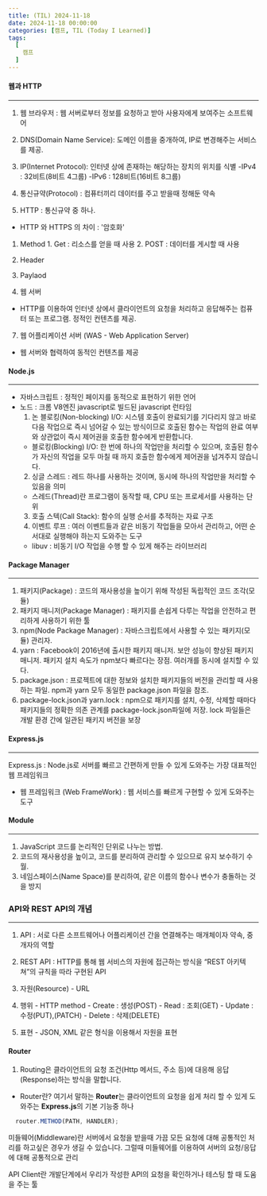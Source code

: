 ```yaml
---
title: (TIL) 2024-11-18
date: 2024-11-18 00:00:00
categories: [캠프, TIL (Today I Learned)]
tags:
  [
    캠프
  ]
---
```


#### 웹과 HTTP
---
1. 웹 브라우저 : 웹 서버로부터 정보를 요청하고 받아 사용자에게 보여주는 소프트웨어
2. DNS(Domain Name Service): 도메인 이름을 중개하여, IP로 변경해주는 서비스를 제공.
3. IP(Internet Protocol): 인터넷 상에 존재하는 해당하는 장치의 위치를 식별
  -IPv4 : 32비트(8비트 4그룹)
  -IPv6 : 128비트(16비트 8그룹)

4. 통신규약(Protocol) : 컴퓨터끼리 데이터를 주고 받을때 정해둔 약속
5. HTTP : 통신규약 중 하나. 
  - HTTP 와 HTTPS 의 차이 : '암호화'
  1. Method
    1. Get : 리소스를 얻을 때 사용
    2. POST : 데이터를 게시할 때 사용
  2. Header
  3. Paylaod

6. 웹 서버
  - HTTP를 이용하여 인터넷 상에서 클라이언트의 요청을 처리하고 응답해주는 컴퓨터 또는 프로그램. 정적인 컨텐츠를 제공.
7. 웹 어플리케이션 서버 (WAS - Web Application Server)
  - 웹 서버와 협력하여 동적인 컨텐츠를 제공

#### Node.js
---
- 자바스크립트 : 정적인 페이지를 동적으로 표현하기 위한 언어
- 노드 : 크롬 V8엔진 javascript로 빌드된 javascript 런타임
  1. 논 블로킹(Non-blocking) I/O: 시스템 호출이 완료되기를 기다리지 않고 바로 다음 작업으로 즉시 넘어갈 수 있는 방식이므로 호출된 함수는 작업의 완료 여부와 상관없이 즉시 제어권을 호출한 함수에게 반환합니다.
    - 블로킹(Blocking) I/O: 한 번에 하나의 작업만을 처리할 수 있으며, 호출된 함수가 자신의 작업을 모두 마칠 때 까지 호출한 함수에게 제어권을 넘겨주지 않습니다.
  2. 싱글 스레드 : 레드 하나를 사용하는 것이며, 동시에 하나의 작업만을 처리할 수 있음을 의미
    - 스레드(Thread)란 프로그램이 동작할 때, CPU 또는 프로세서를 사용하는 단위
  3. 호출 스텍(Call Stack): 함수의 실행 순서를 추적하는 자료 구조
  4. 이벤트 루프 : 여러 이벤트들과 같은 비동기 작업들을 모아서 관리하고, 어떤 순서대로 실행해야 하는지 도와주는 도구
    - libuv : 비동기 I/O 작업을 수행 할 수 있게 해주는 라이브러리

#### Package Manager
---
1. 패키지(Package) : 코드의 재사용성을 높이기 위해 작성된 독립적인 코드 조각(모듈)
2. 패키지 매니저(Package Manager) : 패키지를 손쉽게 다루는 작업을 안전하고 편리하게 사용하기 위한 툴
3. npm(Node Package Manager) : 자바스크립트에서 사용할 수 있는 패키지(모듈) 관리자.
4. yarn : Facebook이 2016년에 출시한 패키지 매니저. 보안 성능이 향상된 패키지 매니저. 패키지 설치 속도가 npm보다 빠르다는 장점. 여러개를 동시에 설치할 수 있다.
5. package.json : 프로젝트에 대한 정보와 설치한 패키지들의 버전을 관리할 때 사용하는 파일. npm과 yarn 모두 동일한 package.json 파일을 참조.
6. package-lock.json과 yarn.lock : npm으로 패키지를 설치, 수정, 삭제할 때마다 패키지들의 정확한 의존 관계를 package-lock.json파일에 저장. lock 파일들은 개발 환경 간에 일관된 패키지 버전을 보장

#### Express.js
---
Express.js : Node.js로 서버를 빠르고 간편하게 만들 수 있게 도와주는 가장 대표적인 웹 프레임워크
  - 웹 프레임워크 (Web FrameWork) : 웹 서비스를 빠르게 구현할 수 있게 도와주는 도구

#### Module
---
1. JavaScript 코드를 논리적인 단위로 나누는 방법.
2. 코드의 재사용성을 높이고, 코드를 분리하여 관리할 수 있으므로 유지 보수하기 수월.
3. 네임스페이스(Name Space)를 분리하여, 같은 이름의 함수나 변수가 충돌하는 것을 방지

### API와 REST API의 개념
---
1. API : 서로 다른 소프트웨어나 어플리케이션 간을 연결해주는 매개체이자 약속, 중개자의 역할

2. REST API : HTTP를 통해 웹 서비스의 자원에 접근하는 방식을 “REST 아키텍쳐”의 규칙을 따라 구현된 API  
  1. 자원(Resource) - URL
  2. 행위 - HTTP method
    - Create : 생성(POST)
    - Read : 조회(GET)
    - Update : 수정(PUT),(PATCH)
    - Delete : 삭제(DELETE)
  3. 표현
    - JSON, XML 같은 형식을 이용해서 자원을 표현

#### Router
1. Routing은 클라이언트의 요청 조건(Http 메서드, 주소 등)에 대응해 응답(Response)하는 방식을 말합니다.
  - Router란? 여기서 말하는 **Router**는 클라이언트의 요청을 쉽게 처리 할 수 있게 도와주는 **Express.js**의 기본 기능중 하나
  ```javascript
    router.METHOD(PATH, HANDLER);
  ```

미들웨어(Middleware)란 서버에서 요청을 받을때 가끔 모든 요청에 대해 공통적인 처리를 하고싶은 경우가 생길 수 있습니다. 그럴때 미들웨어를 이용하여 서버의 요청/응답에 대해 공통적으로 관리

API Client란 개발단계에서 우리가 작성한 API의 요청을 확인하거나 테스팅 할 때 도움을 주는 툴

